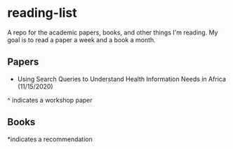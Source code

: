 # reading-list
A repo for the academic papers, books, and other things I'm reading. My goal is to read a paper a week and a book a month.

## Papers
* Using Search Queries to Understand Health Information Needs in Africa (11/15/2020)



^ indicates a workshop paper
## Books 


*indicates a recommendation